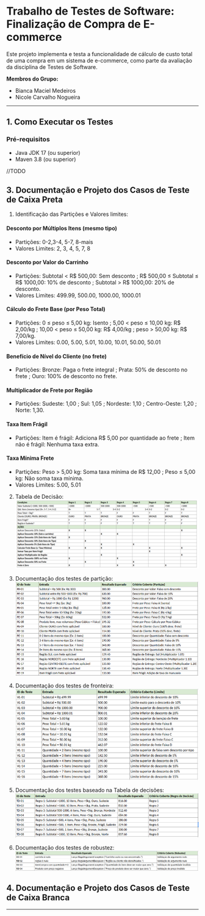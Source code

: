 # Trabalho de Testes de Software: Finalização de Compra de E-commerce

Este projeto implementa e testa a funcionalidade de cálculo de custo total de uma compra em um sistema de e-commerce, como parte da avaliação da disciplina de Testes de Software.

**Membros do Grupo:**
* Bianca Maciel Medeiros
* Nicole Carvalho Nogueira

---

## 1. Como Executar os Testes

### Pré-requisitos
* Java JDK 17 (ou superior)
* Maven 3.8 (ou superior)

//TODO

## 3. Documentação e Projeto dos Casos de Teste de Caixa Preta

1) Identificação das Partições e Valores limites:

#### Desconto por Múltiplos Itens (mesmo tipo)
* Partições: 0-2,3-4, 5-7, 8-mais
* Valores Limites: 2, 3, 4, 5, 7, 8

#### Desconto por Valor do Carrinho
* Partições: Subtotal < R$ 500,00: Sem desconto ; R$ 500,00 ≤ Subtotal ≤ R$ 1000,00: 10% de desconto ; Subtotal > R$ 1000,00: 20% de desconto.
* Valores Limites: 499.99, 500.00, 1000.00, 1000.01

#### Cálculo do Frete Base (por Peso Total)
* Partições: 0 ≤ peso ≤ 5,00 kg: Isento ; 5,00 < peso ≤ 10,00 kg: R$ 2,00/kg ; 10,00 < peso ≤ 50,00 kg: R$ 4,00/kg ; peso > 50,00 kg: R$ 7,00/kg.
* Valores Limites: 0.00, 5.00, 5.01, 10.00, 10.01, 50.00, 50.01

#### Benefício de Nível do Cliente (no frete)
* Partições: Bronze: Paga o frete integral ; Prata: 50% de desconto no frete ; Ouro: 100% de desconto no frete.

#### Multiplicador de Frete por Região
* Partições: Sudeste: 1,00 ; Sul: 1,05 ; Nordeste: 1,10 ; Centro-Oeste: 1,20 ; Norte: 1,30.

#### Taxa Item Frágil
* Partições: Item é frágil: Adiciona R$ 5,00 por quantidade ao frete ; Item não é frágil: Nenhuma taxa extra.

#### Taxa Mínima Frete
* Partições: Peso > 5,00 kg: Soma taxa mínima de R$ 12,00 ; Peso ≤ 5,00 kg: Não soma taxa mínima.
* Valores Limites: 5.00, 5.01

2) Tabela de Decisão:
   ![tabelaDecisao](./assets/tabelaDeDecisao.png)

3) Documentação dos testes de partição:
   ![tabelaParticao](./assets/particoes.png)

4) Documentação dos testes de fronteira:
   ![tabelaFronteiras](./assets/fronteiras.png)

5) Documentação dos testes baseado na Tabela de decisões:
   ![tabelaRegras](./assets/regras.png)

6) Documentação dos testes de robustez:
   ![tabelaRobustez](./assets/robustez.png)

## 4. Documentação e Projeto dos Casos de Teste de Caixa Branca

---
